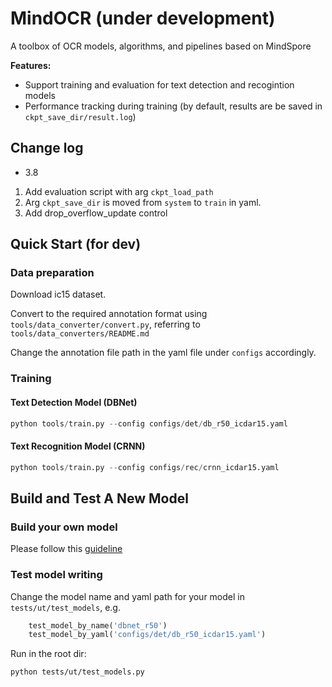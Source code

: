 # MindOCR (under development)
A toolbox of OCR models, algorithms, and pipelines based on MindSpore

**Features:**

- Support training and evaluation for text detection and recogintion models
- Performance tracking during training (by default, results are be saved in `ckpt_save_dir/result.log`)


## Change log

- 3.8
1. Add evaluation script with  arg `ckpt_load_path` 
2. Arg `ckpt_save_dir` is moved from `system` to `train` in yaml.
3. Add drop_overflow_update control


## Quick Start (for dev)

### Data preparation

Download ic15 dataset.

Convert to the required annotation format using `tools/data_converter/convert.py`, referring to `tools/data_converters/README.md`

Change the annotation file path in the yaml file under `configs` accordingly.

### Training 

#### Text Detection Model (DBNet)

``` python
python tools/train.py --config configs/det/db_r50_icdar15.yaml
```

#### Text Recognition Model (CRNN)

``` python
python tools/train.py --config configs/rec/crnn_icdar15.yaml
```


## Build and Test A New Model

### Build your own model
Please follow this [guideline](./mindocr/models/README.md)

### Test model writing

Change the model name and yaml path for your model in `tests/ut/test_models`, e.g.

``` python
    test_model_by_name('dbnet_r50')
    test_model_by_yaml('configs/det/db_r50_icdar15.yaml')
```

Run in the root dir:

``` shell 
python tests/ut/test_models.py
```


